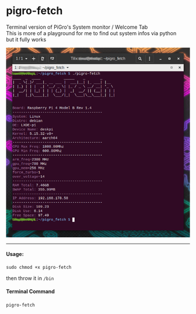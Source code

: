 # pigro-fetch

Terminal version of PiGro's System monitor / Welcome Tab    
This is more of a playground for me to find out system infos via python    
but it fully works 

![GUI](https://github.com/actionschnitzel/pigro-fetch/blob/main/scrennshot.png)



---
#### Usage:    
```
sudo chmod +x pigro-fetch
```
then throw it in `/bin`    
    
#### Terminal Command
```pigro-fetch```
